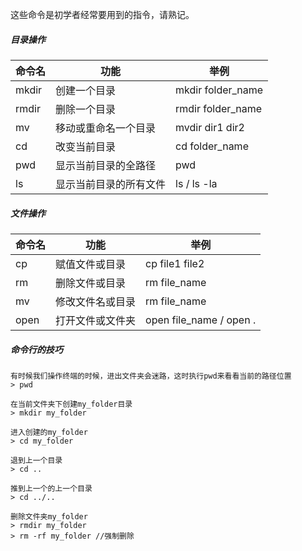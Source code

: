 这些命令是初学者经常要用到的指令，请熟记。

##### 目录操作

命令名|功能|举例
----|----|----
mkdir|创建一个目录          |mkdir folder_name
rmdir|删除一个目录          |rmdir folder_name
mv|移动或重命名一个目录   |mvdir dir1 dir2
cd   | 改变当前目录         |cd folder_name
pwd  |显示当前目录的全路径   | pwd
ls   |显示当前目录的所有文件 | ls / ls -la

##### 文件操作

命令名|功能|举例
----|----|----
cp | 赋值文件或目录| cp file1 file2
rm | 删除文件或目录| rm file_name
mv | 修改文件名或目录 | rm file_name
open | 打开文件或文件夹 | open file_name / open .

##### 命令行的技巧

```
有时候我们操作终端的时候，进出文件夹会迷路，这时执行pwd来看看当前的路径位置
> pwd

在当前文件夹下创建my_folder目录
> mkdir my_folder

进入创建的my_folder
> cd my_folder

退到上一个目录
> cd ..

推到上一个的上一个目录
> cd ../..

删除文件夹my_folder
> rmdir my_folder
> rm -rf my_folder //强制删除

```
